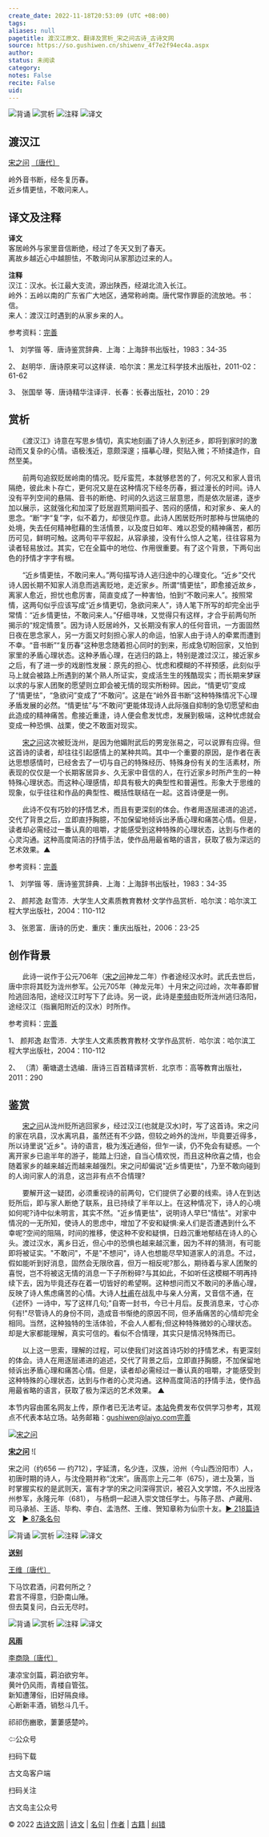 ```yaml
---
create_date: 2022-11-18T20:53:09 (UTC +08:00)
tags: 
aliases: null
pagetitle: 渡汉江原文、翻译及赏析_宋之问古诗_古诗文网
source: https://so.gushiwen.cn/shiwenv_4f7e2f94ec4a.aspx
author: 
status: 未阅读
category: 
notes: False
recite: False
uid: 
---
```


![背诵](https://song.gushiwen.cn/siteimg/bei-pic.png) ![赏析](https://song.gushiwen.cn/siteimg/shang-pic.png) ![注释](https://song.gushiwen.cn/siteimg/zhu-pic.png) ![译文](https://song.gushiwen.cn/siteimg/yi-pic.png)

## 渡汉江

[宋之问](https://so.gushiwen.cn/authorv_0410a34d2e7c.aspx) [〔唐代〕](https://so.gushiwen.cn/shiwens/default.aspx?cstr=%e5%94%90%e4%bb%a3)

岭外音书断，经冬复历春。  
近乡情更怯，不敢问来人。

## 译文及注释



**译文**  
客居岭外与家里音信断绝，经过了冬天又到了春天。  
离故乡越近心中越胆怯，不敢询问从家那边过来的人。

**注释**  
汉江：汉水。长江最大支流，源出陕西，经湖北流入长江。  
岭外：五岭以南的广东省广大地区，通常称岭南。唐代常作罪臣的流放地。书：信。  
来人：渡汉江时遇到的从家乡来的人。

参考资料：[完善](https://so.gushiwen.cn/jiucuo.aspx?u=%e7%bf%bb%e8%af%91692%e3%80%8a%e8%af%91%e6%96%87%e5%8f%8a%e6%b3%a8%e9%87%8a%e3%80%8b)

1、 刘学锴 等．唐诗鉴赏辞典．上海：上海辞书出版社，1983：34-35

2、 赵明华．唐诗原来可以这样读．哈尔滨：黑龙江科学技术出版社，2011-02：61-62

3、 张国举 等．唐诗精华注译评．长春：长春出版社，2010：29

## 赏析



　　《渡汉江》诗意在写思乡情切，真实地刻画了诗人久别还乡，即将到家时的激动而又复杂的心情。语极浅近，意颇深邃；描摹心理，熨贴入微；不矫揉造作，自然至美。

　　前两句追叙贬居岭南的情况。贬斥蛮荒，本就够悲苦的了，何况又和家人音讯隔绝，彼此未卜存亡，更何况又是在这种情况下经冬历春，捱过漫长的时间。诗人没有平列空间的悬隔、音书的断绝、时间的久远这三层意思，而是依次层递，逐步加以展示，这就强化和加深了贬居遐荒期间孤孑、苦闷的感情，和对家乡、亲人的思念。“断”字“复”字，似不着力，却很见作意。此诗人困居贬所时那种与世隔绝的处境，失去任何精神慰藉的生活情景，以及度日如年、难以忍受的精神痛苦，都历历可见，鲜明可触。这两句平平叙起，从容承接，没有什么惊人之笔，往往容易为读者轻易放过。其实，它在全篇中的地位、作用很重要。有了这个背景，下两句出色的抒情才字字有根。

　　“近乡情更怯，不敢问来人。”两句描写诗人逃归途中的心理变化。“近乡”交代诗人因长期不知家人消息而逃离贬地，走近家乡。所谓“情更怯”，即愈接近故乡，离家人愈近，担忧也愈厉害，简直变成了一种害怕，怕到“不敢问来人”。按照常情，这两句似乎应该写成“近乡情更切，急欲问来人”，诗人笔下所写的却完全出乎常情：“近乡情更怯，不敢问来人。”仔细寻味，又觉得只有这样，才合乎前两句所揭示的“规定情景”。因为诗人贬居岭外，又长期没有家人的任何音讯，一方面固然日夜在思念家人，另一方面又时刻担心家人的命运，怕家人由于诗人的牵累而遭到不幸。“音书断”“复历春”这种思念随着担心同时的到来，形成急切盼回家，又怕到家里的矛盾心理状态。这种矛盾心理，在逃归的路上，特别是渡过汉江，接近家乡之后，有了进一步的戏剧性发展：原先的担心、忧虑和模糊的不祥预感，此刻似乎马上就会被路上所遇到的某个熟人所证实，变成活生生的残酷现实；而长期来梦寐以求的与家人团聚的愿望则立即会被无情的现实所粉碎。因此，“情更切”变成了“情更怯”，“急欲问”变成了“不敢问”。这是在“岭外音书断”这种特殊情况下心理矛盾发展的必然。“情更怯”与“不敢问”更能体现诗人此际强自抑制的急切愿望和由此造成的精神痛苦。愈接近重逢，诗人便会愈发忧虑，发展到极端，这种忧虑就会变成一种恐惧、战栗，使之不敢面对现实。

　　[宋之问](https://so.gushiwen.cn/authorv_0410a34d2e7c.aspx)这次被贬泷州，是因为他媚附武后的男宠张易之，可以说罪有应得。但这首诗的读者，却往往引起感情上的某种共鸣。其中一个重要的原因，是作者在表达思想感情时，已经舍去了一切与自己的特殊经历、特殊身份有关的生活素材，所表现的仅仅是一个长期客居异乡、久无家中音信的人，在行近家乡时所产生的一种特殊心理状态。而这种心理感情，却具有极大的典型性和普遍性。形象大于思维的现象，似乎往往和作品的典型性、概括性联结在一起。这首诗便是一例。

　　此诗不仅有巧妙的抒情艺术，而且有更深刻的体会。作者用逐层递进的追述，交代了背景之后，立即直抒胸臆，不加保留地倾诉出矛盾心理和痛苦心情。但是，读者却必需经过一番认真的咀嚼，才能感受到这种特殊的心理状态，达到与作者的心灵沟通。这种高度简洁的抒情手法，使作品用最省略的语言，获取了极为深远的艺术效果。▲

参考资料：[完善](https://so.gushiwen.cn/jiucuo.aspx?u=%e8%b5%8f%e6%9e%90809%e3%80%8a%e8%b5%8f%e6%9e%90%e3%80%8b)

1、 刘学锴 等．唐诗鉴赏辞典．上海：上海辞书出版社，1983：34-35

2、 颜邦逸 赵雪沛．大学生人文素质教育教材·文学作品赏析．哈尔滨：哈尔滨工程大学出版社，2004：110-112

3、 张恩富．唐诗的历史．重庆：重庆出版社，2006：23-25

## 创作背景



　　此诗一说作于公元706年（[宋之问](https://so.gushiwen.cn/authorv_0410a34d2e7c.aspx)神龙二年）作者途经汉水时。武氏去世后，唐中宗将其贬为泷州参军。公元705年（神龙元年）十月宋之问过岭，次年春即冒险逃回洛阳，途经汉江时写下了此诗。另一说，此诗是[李频](https://so.gushiwen.cn/authorv_da01d6ee0a85.aspx)由贬所泷州逃归洛阳，途经汉江（指襄阳附近的汉水）时所作。

参考资料：[完善](https://so.gushiwen.cn/jiucuo.aspx?u=%e8%b5%8f%e6%9e%9021597%e3%80%8a%e5%88%9b%e4%bd%9c%e8%83%8c%e6%99%af%e3%80%8b)

1、 颜邦逸 赵雪沛．大学生人文素质教育教材·文学作品赏析．哈尔滨：哈尔滨工程大学出版社，2004：110-112

2、 （清）蘅塘退士选编．唐诗三百首精译赏析．北京市：高等教育出版社，2011：290

## 鉴赏



　　[宋之问](https://so.gushiwen.cn/authorv_0410a34d2e7c.aspx)从泷州贬所逃回家乡，经过汉江(也就是汉水)时，写了这首诗。宋之问的家在巩县，汉水离巩县，虽然还有不少路，但较之岭外的泷州，毕竟要近得多，所以诗里说"近乡"。诗的语言，极为浅近通俗，但乍一读，仍不免会有疑惑。一个离开家乡已逾半年的游子，能踏上归途，自当心情欢悦，而且这种欣喜之情，也会随着家乡的越来越近而越来越强烈。宋之问却偏说"近乡情更怯"，乃至不敢向碰到的人询问家人的消息，这岂非有点不合情理?

　　要解开这一疑团，必须重视诗的前两句，它们提供了必要的线索。诗人在到达贬所后，即与家人断绝了联系，且已持续了半年以上。在这种情况下，诗人的心境如何呢?诗中似未明言，其实不然。"近乡情更怯"，说明诗人早巳"情怯"。对家中情况的一无所知，使诗人的思虑中，增加了不安和疑惧:亲人们是否遭遇到什么不幸呢?空间的阻隔，时间的推移，使这种不安和疑惧，日趋沉重地郁结在诗人的心头。渡过汉水，离乡日近，但心中的恐惧也越来越沉重，因为不祥的猜测，有可能即将被证实。"不敢问"，不是"不想问"，诗人也想能尽早知道家人的消息。不过，假如能听到好消息，固然会无限欣喜，但万一相反呢?那么，期待着与家人团聚的喜悦，岂不将被这无情的消息一下子所粉碎?与其如此，不如听任这模糊不明再持续下去，因为毕竟还存在着一切皆好的希望啊。这种想问而又不敢问的矛盾心理，反映了诗人焦虑痛苦的心情。大诗人[杜甫](https://so.gushiwen.cn/authorv_515ea88d1858.aspx)在战乱中与亲人分离，又音信不通，在《述怀》一诗中，写了这样几句;"自寄一封书，今已十月后。反畏消息来，寸心亦何有!"尽管诗人的身份不同，造成音书惭绝的原因不同，但矛盾痛苦的心情却完全相同。当然，这种独特的生活体验，不会人人都有;但这种特殊微妙的心理状态。却是大家都能理解，真实可信的。看似不合情理，其实只是情况特殊而已。

　　以上这一思索，理解的过程，可以使我们对这首诗巧妙的抒情艺术，有更深刻的体会。诗人在用逐层递进的追述，交代了背景之后，立即直抒胸臆，不加保留地倾诉出矛盾心理和痛苦心情。但是，读者却必需经过一番认真的咀嚼，才能感受到这种特殊的心理状态，达到与作者的心灵沟通。这种高度简洁的抒情手法，使作品用最省略的语言，获取了极为深远的艺术效果。 ▲

本节内容由匿名网友上传，原作者已无法考证。[本站](https://www.gushiwen.cn/)免费发布仅供学习参考，其观点不代表本站立场。站务邮箱：gushiwen@laiyo.com[完善](https://so.gushiwen.cn/jiucuo.aspx?u=%e8%b5%8f%e6%9e%904618%e3%80%8a%e9%89%b4%e8%b5%8f%e3%80%8b)

[![宋之问](https://song.gushiwen.cn/authorImg/songzhiwen.jpg)](https://so.gushiwen.cn/authorv_0410a34d2e7c.aspx)

[**宋之问**](https://so.gushiwen.cn/authorv_0410a34d2e7c.aspx) ![

宋之问（约656 — 约712），字延清，名少连，汉族，汾州（今山西汾阳市）人，初唐时期的诗人，与沈佺期并称“沈宋”。唐高宗上元二年（675），进士及第，当时掌握实权的是武则天，富有才学的宋之问深得赏识，被召入文学馆，不久出授洛州参军，永隆元年（681）， 与杨炯一起进入崇文馆任学士。与陈子昂、卢藏用、司马承祯、王适、毕构、李白、孟浩然、王维、贺知章称为仙宗十友。[► 218篇诗文](https://so.gushiwen.cn/shiwens/default.aspx?astr=%e5%ae%8b%e4%b9%8b%e9%97%ae)　[► 87条名句](https://so.gushiwen.cn/mingjus/default.aspx?astr=%e5%ae%8b%e4%b9%8b%e9%97%ae)

![背诵](https://song.gushiwen.cn/siteimg/bei-pic.png) ![赏析](https://song.gushiwen.cn/siteimg/shang-pic.png) ![注释](https://song.gushiwen.cn/siteimg/zhu-pic.png) ![译文](https://song.gushiwen.cn/siteimg/yi-pic.png)

[**送别**](https://so.gushiwen.cn/shiwenv_dc090c40cab3.aspx)

[王维](https://so.gushiwen.cn/authorv.aspx?name=%e7%8e%8b%e7%bb%b4)[〔唐代〕](https://so.gushiwen.cn/shiwens/default.aspx?cstr=%e5%94%90%e4%bb%a3)

下马饮君酒，问君何所之？  
君言不得意，归卧南山陲。  
但去莫复问，白云无尽时。

![背诵](https://song.gushiwen.cn/siteimg/bei-pic.png) ![赏析](https://song.gushiwen.cn/siteimg/shang-pic.png) ![注释](https://song.gushiwen.cn/siteimg/zhu-pic.png) ![译文](https://song.gushiwen.cn/siteimg/yi-pic.png)

[**风雨**](https://so.gushiwen.cn/shiwenv_9fe305a09b2a.aspx)

[李商隐](https://so.gushiwen.cn/authorv.aspx?name=%e6%9d%8e%e5%95%86%e9%9a%90)[〔唐代〕](https://so.gushiwen.cn/shiwens/default.aspx?cstr=%e5%94%90%e4%bb%a3)

凄凉宝剑篇，羁泊欲穷年。  
黄叶仍风雨，青楼自管弦。  
新知遭薄俗，旧好隔良缘。  
心断新丰酒，销愁斗几千。



祁祁伤豳歌，萋萋感楚吟。

⇦公众号



扫码下载

古文岛客户端



扫码关注

古文岛主公众号

© 2022 [古诗文网](https://www.gushiwen.cn/) | [诗文](https://so.gushiwen.cn/shiwens/) | [名句](https://so.gushiwen.cn/mingjus/) | [作者](https://so.gushiwen.cn/authors/) | [古籍](https://so.gushiwen.cn/guwen/) | [纠错](https://so.gushiwen.cn/jiucuo.aspx?u=)
